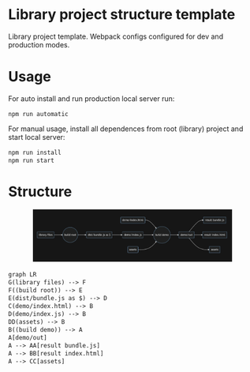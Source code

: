 ﻿
# Library project structure template

Library project template. Webpack configs configured for dev and production modes.

# Usage

For auto install and run production local server run:

    npm run automatic 
    
For manual usage, install all dependences from root (library) project and start local server:

    npm run install 
    npm run start 
  
  # Structure 
 <p align="center">
  <img src="/img/flow.png" width="80%" height="80%"></p>

  ```mermaid
graph LR
G(library files) --> F
F((build root)) --> E
E(dist/bundle.js as $) --> D
C(demo/index.html) --> B
D(demo/index.js) --> B
DD(assets) --> B
B((build demo)) --> A
A[demo/out]
A --> AA[result bundle.js] 
A --> BB[result index.html] 
A --> CC[assets] 
```
  
 



